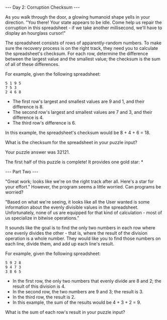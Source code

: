 --- Day 2: Corruption Checksum ---

As you walk through the door, a glowing humanoid shape yells in your direction. "You there! Your state appears to be idle. Come help us repair the corruption in this spreadsheet - if we take another millisecond, we'll have to display an hourglass cursor!"

The spreadsheet consists of rows of apparently-random numbers. To make sure the recovery process is on the right track, they need you to calculate the spreadsheet's checksum. For each row, determine the difference between the largest value and the smallest value; the checksum is the sum of all of these differences.

For example, given the following spreadsheet:

```
5 1 9 5
7 5 3
2 4 6 8
```

- The first row's largest and smallest values are 9 and 1, and their difference is 8.
- The second row's largest and smallest values are 7 and 3, and their difference is 4.
- The third row's difference is 6.

In this example, the spreadsheet's checksum would be 8 + 4 + 6 = 18.

What is the checksum for the spreadsheet in your puzzle input?

Your puzzle answer was 32121.

The first half of this puzzle is complete! It provides one gold star: *

--- Part Two ---

"Great work; looks like we're on the right track after all. Here's a star for your effort." However, the program seems a little worried. Can programs be worried?

"Based on what we're seeing, it looks like all the User wanted is some information about the evenly divisible values in the spreadsheet. Unfortunately, none of us are equipped for that kind of calculation - most of us specialize in bitwise operations."

It sounds like the goal is to find the only two numbers in each row where one evenly divides the other - that is, where the result of the division operation is a whole number. They would like you to find those numbers on each line, divide them, and add up each line's result.

For example, given the following spreadsheet:

```
5 9 2 8
9 4 7 3
3 8 6 5
```
- In the first row, the only two numbers that evenly divide are 8 and 2; the result of this division is 4.
- In the second row, the two numbers are 9 and 3; the result is 3.
- In the third row, the result is 2.
- In this example, the sum of the results would be 4 + 3 + 2 = 9.

What is the sum of each row's result in your puzzle input?